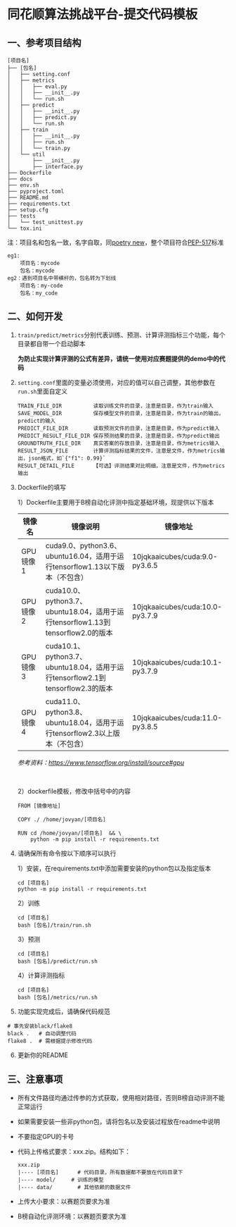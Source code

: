 # 同花顺算法挑战平台-提交代码模板



## 一、参考项目结构

```
[项目名]
├── [包名]                  
│   ├── setting.conf
│   ├── metrics
│   │   ├── eval.py
│   │   ├── __init__.py
│   │   └── run.sh
│   ├── predict
│   │   ├── __init__.py
│   │   ├── predict.py
│   │   └── run.sh
│   ├── train
│   │   ├── __init__.py
│   │   ├── run.sh
│   │   └── train.py
│   └── util
│       ├── __init__.py
│       ├── interface.py
├── Dockerfile
├── docs
├── env.sh
├── pyproject.toml
├── README.md
├── requirements.txt
├── setup.cfg
├── tests
│   └── test_unittest.py
└── tox.ini
```

注：项目名和包名一致，名字自取，同[poetry new](https://python-poetry.org/docs/cli/#new)，整个项目符合[PEP-517](https://www.python.org/dev/peps/pep-0517/)标准

```
eg1:
	项目名：mycode
	包名：mycode
eg2：遇到项目名中带横杆的，包名转为下划线
	项目名：my-code
	包名：my_code
```



## 二、如何开发

1. `train/predict/metrics`分别代表训练、预测、计算评测指标三个功能，每个目录都自带一个启动脚本

   **为防止实现计算评测的公式有差异，请统一使用对应赛题提供的demo中的代码**

2. `setting.conf`里面的变量必须使用，对应的值可以自己调整，其他参数在`run.sh`里面自定义

   ```  
   TRAIN_FILE_DIR          读取训练文件的目录，注意是目录，作为train输入
   SAVE_MODEL_DIR          保存模型文件的目录，注意是目录，作为train的输出，predict的输入
   PREDICT_FILE_DIR        读取预测文件的目录，注意是目录，作为predict输入
   PREDICT_RESULT_FILE_DIR 保存预测结果的目录，注意是目录，作为predict输出
   GROUNDTRUTH_FILE_DIR    真实答案的存放目录，注意是目录，作为metrics输入
   RESULT_JSON_FILE        计算评测指标结果的文件，注意是文件，作为metrics输出，json格式，如`{"f1": 0.99}`
   RESULT_DETAIL_FILE      【可选】评测结果对比明细，注意是文件，作为metrics输出
   ```

3. Dockerfile的填写

   1）Dockerfile主要用于B榜自动化评测中指定基础环境，现提供以下版本

   | 镜像名    | 镜像说明                                     | 镜像地址                            |
   | ------ | ---------------------------------------- | ------------------------------- |
   | GPU镜像1 | cuda9.0、python3.6、ubuntu16.04，适用于运行tensorflow1.13以下版本（不包含） | 10jqkaaicubes/cuda:9.0-py3.6.5  |
   | GPU镜像2 | cuda10.0、python3.7、ubuntu18.04，适用于运行tensorflow1.13到tensorflow2.0的版本 | 10jqkaaicubes/cuda:10.0-py3.7.9 |
   | GPU镜像3 | cuda10.1、python3.7、ubuntu18.04，适用于运行tensorflow2.1到tensorflow2.3的版本 | 10jqkaaicubes/cuda:10.1-py3.7.9 |
   | GPU镜像4 | cuda11.0、python3.8、ubuntu18.04，适用于运行tensorflow2.3以上版本（不包含） | 10jqkaaicubes/cuda:11.0-py3.8.5 |

   *参考资料：https://www.tensorflow.org/install/source#gpu*

   ​

   2）dockerfile模板，修改中括号中的内容

   ```
   FROM [镜像地址]

   COPY ./ /home/jovyan/[项目名]

   RUN cd /home/jovyan/[项目名]  && \
       python -m pip install -r requirements.txt 
   ```

4. 请确保所有命令按以下顺序可以执行

   1）安装，在requirements.txt中添加需要安装的python包以及指定版本

   ```
   cd [项目名] 
   python -m pip install -r requirements.txt
   ```
   ​2）训练

   ```
   cd [项目名]
   bash [包名]/train/run.sh
   ```
   ​3）预测

   ```
   cd [项目名]
   bash [包名]/predict/run.sh
   ```
   ​4）计算评测指标

   ```
   cd [项目名]
   bash [包名]/metrics/run.sh
   ```

5. 功能实现完成后，请确保代码规范

  ```
  # 事先安装black/flake8
  black .   # 自动调整代码
  flake8 .  # 需根据提示修改代码
  ```

6. 更新你的README




## 三、注意事项

- 所有文件路径均通过传参的方式获取，使用相对路径，否则B榜自动评测不能正常运行

- 如果需要安装一些非python包，请将包名以及安装过程放在readme中说明

- 不要指定GPU的卡号

- 代码上传格式要求：xxx.zip。结构如下：

  ```
  xxx.zip
  |---- [项目名]      # 代码目录，所有数据都不要放在代码目录下
  |---- model/	   # 训练的模型
  |---- data/        # 其他依赖的数据文件
  ```

- 上传大小要求：以赛题页要求为准


- B榜自动化评测环境：以赛题页要求为准
